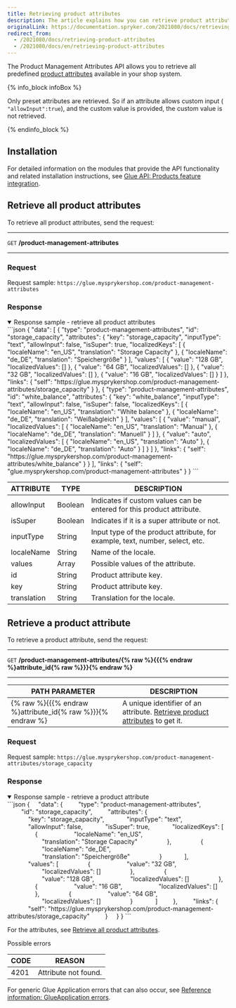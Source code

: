 ```yaml
---
title: Retrieving product attributes
description: The article explains how you can retrieve product attributes via the API
originalLink: https://documentation.spryker.com/2021080/docs/retrieving-product-attributes
redirect_from:
  - /2021080/docs/retrieving-product-attributes
  - /2021080/docs/en/retrieving-product-attributes
---
```


The Product Management Attributes API allows you to retrieve all predefined [product attributes](https://documentation.spryker.com/docs/product-attributes) available in your shop system.

{% info_block infoBox %}

Only preset attributes are retrieved. So if an attribute allows custom input ( `"allowInput":true`), and the custom value is provided, the custom value is not retrieved.

{% endinfo_block %}

## Installation 
For detailed information on the modules that provide the API functionality and related installation instructions, see [Glue API: Products feature integration](https://documentation.spryker.com/2021080/docs/glue-api-products-feature-integration).

<a name="{all-attributes}"></a>

## Retrieve all product attributes

To retrieve all product attributes, send the request:
***
`GET` **/product-management-attributes**
***

### Request

Request sample: `https://glue.mysprykershop.com/product-management-attributes`

### Response
<details open>
<summary>Response sample - retrieve all product attributes</summary>
```json
{
    "data": [
        {
            "type": "product-management-attributes",
            "id": "storage_capacity",
            "attributes": {
                "key": "storage_capacity",
                "inputType": "text",
                "allowInput": false,
                "isSuper": true,
                "localizedKeys": [
                    {
                        "localeName": "en_US",
                        "translation": "Storage Capacity"
                    },
                    {
                        "localeName": "de_DE",
                        "translation": "Speichergröße"
                    }
                ],
                "values": [
                    {
                        "value": "128 GB",
                        "localizedValues": []
                    },
                    {
                        "value": "64 GB",
                        "localizedValues": []
                    },
                    {
                        "value": "32 GB",
                        "localizedValues": []
                    },
                    {
                        "value": "16 GB",
                        "localizedValues": []
                    }
                ]
            },
            "links": {
                "self": "https://glue.mysprykershop.com/product-management-attributes/storage_capacity"
            }
        },
        {
            "type": "product-management-attributes",
            "id": "white_balance",
            "attributes": {
                "key": "white_balance",
                "inputType": "text",
                "allowInput": false,
                "isSuper": false,
                "localizedKeys": [
                    {
                        "localeName": "en_US",
                        "translation": "White balance"
                    },
                    {
                        "localeName": "de_DE",
                        "translation": "Weißabgleich"
                    }
                ],
                "values": [
                    {
                        "value": "manual",
                        "localizedValues": [
                            {
                                "localeName": "en_US",
                                "translation": "Manual"
                            },
                            {
                                "localeName": "de_DE",
                                "translation": "Manuell"
                            }
                        ]
                    },
                    {
                        "value": "auto",
                        "localizedValues": [
                            {
                                "localeName": "en_US",
                                "translation": "Auto"
                            },
                            {
                                "localeName": "de_DE",
                                "translation": "Auto"
                            }
                        ]
                    }
                ]
            },
            "links": {
                "self": "https://glue.mysprykershop.com/product-management-attributes/white_balance"
            }
        }
    ],
    "links": {
        "self": "glue.mysprykershop.com/product-management-attributes"
    }
}
```
</details>


| ATTRIBUTE | TYPE | DESCRIPTION |
| --- | --- | --- |
| allowInput | Boolean | Indicates if custom values can be entered for this product attribute. |
| isSuper | Boolean | Indicates if it is a super attribute or not. |
| inputType | String | Input type of the product attribute, for example, text, number, select, etc. |
| localeName | String | Name of the locale. |
| values | Array | Possible values of the attribute. |
| id | String | Product attribute key. |
| key | String | Product attribute key. |
| translation | String | Translation for the locale. |

## Retrieve a product attribute
To retrieve a product attribute, send the request:

***
`GET` **/product-management-attributes/{% raw %}{{{% endraw %}attribute_id{% raw %}}}{% endraw %}**
***


| PATH PARAMETER | 	DESCRIPTION |
| --- | --- |
| {% raw %}{{{% endraw %}attribute_id{% raw %}}}{% endraw %} | A unique identifier of an attribute. [Retrieve product attributes](#all-attributes) to get it. | 

### Request
Request sample: `https://glue.mysprykershop.com/product-management-attributes/storage_capacity`

### Response
<details open>
<summary>Response sample - retrieve a product attribute</summary>
```json
{
    "data": {
        "type": "product-management-attributes",
        "id": "storage_capacity",
        "attributes": {
            "key": "storage_capacity",
            "inputType": "text",
            "allowInput": false,
            "isSuper": true,
            "localizedKeys": [
                {
                    "localeName": "en_US",
                    "translation": "Storage Capacity"
                },
                {
                    "localeName": "de_DE",
                    "translation": "Speichergröße"
                }
            ],
            "values": [
                {
                    "value": "32 GB",
                    "localizedValues": []
                },
                {
                    "value": "128 GB",
                    "localizedValues": []
                },
                {
                    "value": "16 GB",
                    "localizedValues": []
                },
                {
                    "value": "64 GB",
                    "localizedValues": []
                }
            ]
        },
        "links": {
            "self": "https://glue.mysprykershop.com/product-management-attributes/storage_capacity"
        }
    }
}
```
</details>

For the attributes, see [Retrieve all product attributes](#all-attributes).

Possible errors

| CODE | REASON |
| --- | --- |
| 4201 | Attribute not found. |

For generic Glue Application errors that can also occur, see [Reference information: GlueApplication errors](https://documentation.spryker.com/docs/reference-information-glueapplication-errors).
